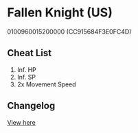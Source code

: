 # Fallen Knight (US)
0100960015200000 (CC915684F3E0FC4D)

## Cheat List
1. Inf. HP
1. Inf. SP
1. 2x Movement Speed

## Changelog
[View here](./CHANGELOG.md)